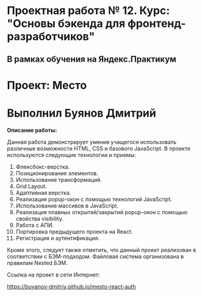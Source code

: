 # Проектная работа № 12. Курс: "Основы бэкенда для фронтенд-разработчиков"

## В рамках обучения на Яндекс.Практикум

# Проект: Место

# Выполнил Буянов Дмитрий

**Описание работы:**

Данная работа демонстрирует умения учащегося использовать различные возможности HTML, CSS и базового JavaScript.
В проекте используются следующие технологии и приемы:
1. Флексбокс-верстка.
2. Позиционирование элементов.
3. Использование трансформаций.
5. Grid Layout.
6. Адаптивная верстка.
7. Реализация popup-окон с помощью технологий JavaScript.
8. Использование массивов в JavaScript.
9. Реализация плавных открытий/закрытий popup-окон с помощью свойства visibility.
10. Работа с АПИ.
11. Портировка предыдущего проекта на React.
12. Регистрация и аутентификация.

Кроме этого, следует также отметить, что данный проект реализован в соответствии с БЭМ-подходом.
Файловая система организована в правилам Nested БЭМ.

Ссылка на проект в сети Интернет:

https://buyanov-dmitriy.github.io/mesto-react-auth
